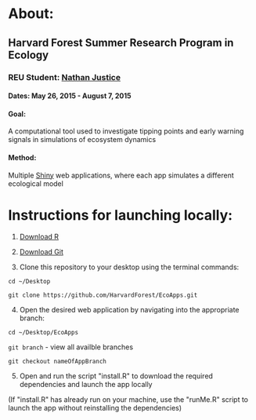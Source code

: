 # About:

## Harvard Forest Summer Research Program in Ecology

### REU Student: [Nathan Justice](mailto:n.justice@outlook.com)

#### Dates: May 26, 2015 - August 7, 2015

#### Goal: 
A computational tool used to investigate tipping points and early warning signals in simulations of ecosystem dynamics

#### Method: 
Multiple [Shiny](http://shiny.rstudio.com/) web applications, where each app simulates a different ecological model

# Instructions for launching locally:

1) [Download R](https://www.r-project.org/)

2) [Download Git](https://git-scm.com/downloads)

3) Clone this repository to your desktop using the terminal commands:

`cd ~/Desktop`

`git clone https://github.com/HarvardForest/EcoApps.git`

4) Open the desired web application by navigating into the appropriate branch:

`cd ~/Desktop/EcoApps`

`git branch` - view all availble branches

`git checkout nameOfAppBranch`

5) Open and run the script "install.R" to download the required
  dependencies and launch the app locally
  
(If "install.R" has already run on your machine, use the "runMe.R"
script to launch the app without reinstalling the dependencies)
